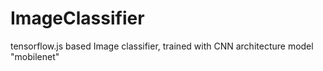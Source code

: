 # ImageClassifier
tensorflow.js based Image classifier, trained with CNN architecture model "mobilenet" 

